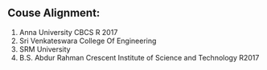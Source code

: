 ## Couse Alignment:
  1. Anna University CBCS R 2017
  2. Sri Venkateswara College Of Engineering
  3. SRM University
  4. B.S. Abdur Rahman Crescent Institute of Science and Technology R2017
